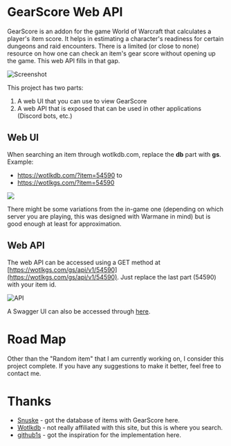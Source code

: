 # GearScore Web API

GearScore is an addon for the game World of Warcraft that calculates a player's item score. It helps in estimating a 
character's readiness for certain dungeons and raid encounters. There is a limited (or close to none) resource on how 
one can check an item's gear score without opening up the game. This web API fills in that gap.

![Screenshot](https://i.imgur.com/4dtt0F1.png)

This project has two parts:
1. A web UI that you can use to view GearScore
2. A web API that is exposed that can be used in other applications (Discord bots, etc.)

## Web UI

When searching an item through wotlkdb.com, replace the **db** part with **gs**. Example: 
* https://wotlkdb.com/?item=54590 to
* https://wotlkgs.com/?item=54590  

![](https://i.imgur.com/hAYf2S3.png)

There might be some variations from the in-game one (depending on which server you are playing, this was designed with
Warmane in mind) but is good enough at least for approximation.

## Web API

The web API can be accessed using a GET method at [https://wotlkgs.com/gs/api/v1/54590](https://wotlkgs.com/gs/api/v1/54590). 
Just replace the last part (54590) with your item id.  

![API](https://i.imgur.com/FAsOxja.png)

A Swagger UI can also be accessed through [here](http://wotlkgs.com:8080/swagger/).

# Road Map

Other than the "Random item" that I am currently working on, I consider this project complete. If you have any suggestions
to make it better, feel free to contact me.

# Thanks

* [Snuske](https://github.com/mortenmoulder/Snuske) - got the database of items with GearScore here.
* [Wotlkdb](https://wotlkdb.com/) - not really affiliated with this site, but this is where you search.
* [github1s](https://github1s.com/) - got the inspiration for the implementation here.


